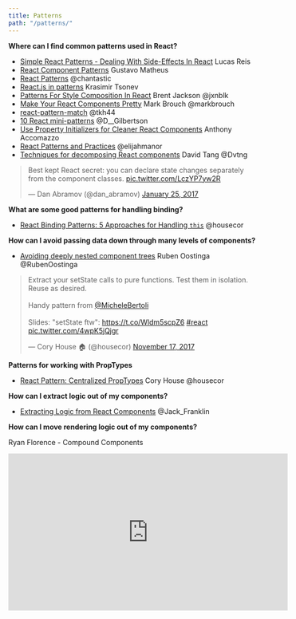 ```yaml
---
title: Patterns
path: "/patterns/"
---
```


**Where can I find common patterns used in React?**
* [Simple React Patterns - Dealing With Side-Effects In React](http://lucasmreis.github.io/blog/simple-react-patterns) Lucas Reis
* [React Component Patterns](https://medium.com/gitconnected/react-component-patterns-ab1f09be2c82) Gustavo Matheus
* [React Patterns](http://reactpatterns.com) @chantastic
* [React.js in patterns](http://krasimirtsonev.com/blog/article/react-js-in-design-patterns) Krasimir Tsonev
* [Patterns For Style Composition In React](http://jxnblk.com/writing/posts/patterns-for-style-composition-in-react) Brent Jackson @jxnblk
* [Make Your React Components Pretty](https://medium.com/walmartlabs/make-your-react-components-pretty-a1ae4ec0f56e#.ctwfvx379) Mark Brouch @markbrouch
* [react-pattern-match](https://twitter.com/tkh44/status/827605381337735168/photo/1) @tkh44
* [10 React mini-patterns](https://hackernoon.com/10-react-mini-patterns-c1da92f068c5#.nz1zzh6qf) @D__Gilbertson
* [Use Property Initializers for Cleaner React Components](https://www.fullstackreact.com/articles/use-property-initializers-for-cleaner-react-components) Anthony Accomazzo
* [React Patterns and Practices](http://elijahmanor.com/talks/react-patterns-practices) @elijahmanor
* [Techniques for decomposing React components](https://medium.com/@Dvtng/techniques-for-decomposing-react-components-e8a1081ef5da) David Tang @Dvtng

<blockquote class="twitter-tweet" data-lang="en"><p lang="en" dir="ltr">Best kept React secret: you can declare state changes separately from the component classes. <a href="https://t.co/LczYP7yw2R">pic.twitter.com/LczYP7yw2R</a></p>&mdash; Dan Abramov (@dan_abramov) <a href="https://twitter.com/dan_abramov/status/824308413559668744?ref_src=twsrc%5Etfw">January 25, 2017</a></blockquote>
<script async src="https://platform.twitter.com/widgets.js" charset="utf-8"></script>



**What are some good patterns for handling binding?**
* [React Binding Patterns: 5 Approaches for Handling `this`](https://medium.freecodecamp.com/react-binding-patterns-5-approaches-for-handling-this-92c651b5af56) @housecor


**How can I avoid passing data down through many levels of components?**

* [Avoiding deeply nested component trees](https://medium.com/@RubenOostinga/avoiding-deeply-nested-component-trees-973edb632991) Ruben Oostinga @RubenOostinga


<blockquote class="twitter-tweet" data-lang="en"><p lang="en" dir="ltr">Extract your setState calls to pure functions. Test them in isolation. Reuse as desired.<br><br>Handy pattern from <a href="https://twitter.com/MicheleBertoli?ref_src=twsrc%5Etfw">@MicheleBertoli</a><br><br>Slides: &quot;setState ftw&quot;: <a href="https://t.co/Wldm5scpZ6">https://t.co/Wldm5scpZ6</a> <a href="https://twitter.com/hashtag/react?src=hash&amp;ref_src=twsrc%5Etfw">#react</a> <a href="https://t.co/4wpK5jQjgr">pic.twitter.com/4wpK5jQjgr</a></p>&mdash; Cory House 🏠 (@housecor) <a href="https://twitter.com/housecor/status/931530907747577856?ref_src=twsrc%5Etfw">November 17, 2017</a></blockquote>

**Patterns for working with PropTypes**
* [React Pattern: Centralized PropTypes](https://medium.freecodecamp.org/react-pattern-centralized-proptypes-f981ff672f3b) Cory House @housecor


**How can I extract logic out of my components?**
* [Extracting Logic from React Components](https://javascriptplayground.com/blog/2017/07/react-extracting-logic) @Jack_Franklin


**How can I move rendering logic out of my components?**

Ryan Florence - Compound Components

<iframe width="560" height="315" src="https://www.youtube.com/embed/hEGg-3pIHlE" frameborder="0" allowfullscreen></iframe>


